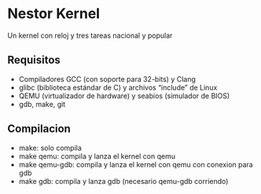 # Nestor Kernel
Un kernel con reloj y tres tareas nacional y popular
## Requisitos
* Compiladores GCC (con soporte para 32-bits) y Clang
* glibc (biblioteca estándar de C) y archivos “include” de Linux
* QEMU (virtualizador de hardware) y seabios (simulador de BIOS)
* gdb, make, git
## Compilacion
* make: solo compila
* make qemu: compila y lanza el kernel con qemu
* make qemu-gdb: compila y lanza el kernel con qemu con conexion para gdb
* make gdb: compila y lanza gdb (necesario qemu-gdb corriendo)

